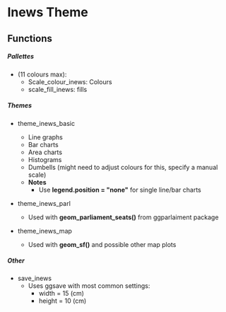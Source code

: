 # Inews Theme


## Functions

##### Pallettes
  * (11 colours max):
    * Scale_colour_inews: Colours
    * scale_fill_inews: fills
    
##### Themes
  * theme_inews_basic 
    * Line graphs
    * Bar charts
    * Area charts
    * Histograms
    * Dumbells (might need to adjust colours for this, specify a manual scale)
    * __Notes__
      * Use __legend.position = "none"__ for single line/bar charts
      
  * theme_inews_parl
    * Used with __geom_parliament_seats()__ from ggparlaiment package
  * theme_inews_map
    * Used with __geom_sf()__ and possible other map plots
    
##### Other
  * save_inews
    * Uses ggsave with most common settings:
      * width = 15 (cm)
      * height = 10 (cm)
      
      

